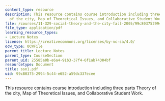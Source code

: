 ```yaml
---
content_type: resource
description: This resource contains course introduction including three parts Theory
  of the city, Map of Theoretical Issues, and Collaborative Student Work.
file: /courses/11-329-social-theory-and-the-city-fall-2005/99c8037529945c44e652a59dc337ecee_ssn1.pdf
file_type: application/pdf
learning_resource_types:
- Lecture Notes
license: https://creativecommons.org/licenses/by-nc-sa/4.0/
ocw_type: OCWFile
parent_title: Lecture Notes
parent_type: CourseSection
parent_uid: 25585a0b-e6a4-91b3-37f4-6f1ab74304bf
resourcetype: Document
title: ssn1.pdf
uid: 99c80375-2994-5c44-e652-a59dc337ecee
---
```

This resource contains course introduction including three parts Theory of the city, Map of Theoretical Issues, and Collaborative Student Work.